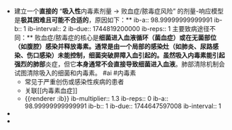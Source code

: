 - 建立一个**直接的** “**吸入性**内毒素剂量 -> 败血症/脓毒症风险” 的剂量-响应模型是**极其困难且可能不合适的**，原因如下：**
  ib-a:: 98.99999999999991
  ib-b:: 1
  ib-interval:: 2
  ib-due:: 1744819200000
  ib-reps:: 1
  主要致病途径不同：** 败血症/脓毒症的核心是**细菌进入血液循环（菌血症）**或在无菌部位（如腹腔）感染并释放毒素。通常是由一个局部的感染灶（如肺炎、尿路感染、伤口感染）未能控制，细菌突破屏障入血引起的。虽然吸入内毒素能引起强烈的**肺部**炎症，但它**本身通常不会直接导致细菌进入血液**。肺部清除机制会试图清除吸入的细菌和内毒素。 #ai #内毒素
	- 常见于严重创伤或感染性疾病的患者
	- 关联[[内毒素血症]]
	- {{renderer :ib}}
	  ib-multiplier:: 1.3
	  ib-reps:: 0
	  ib-a:: 98.99999999999991
	  ib-b:: 1
	  ib-due:: 1744647597008
	  ib-interval:: 1
-
-
